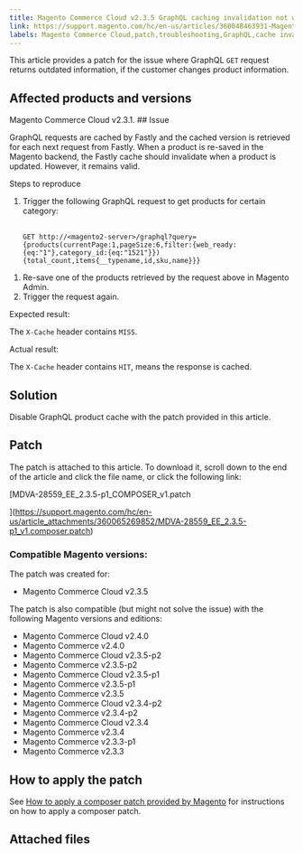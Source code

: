 ```yaml
---
title: Magento Commerce Cloud v2.3.5 GraphQL caching invalidation not working
link: https://support.magento.com/hc/en-us/articles/360048463931-Magento-Commerce-Cloud-v2-3-5-GraphQL-caching-invalidation-not-working
labels: Magento Commerce Cloud,patch,troubleshooting,GraphQL,cache invalidation
---
```


This article provides a patch for the issue where GraphQL `` GET `` request returns outdated information, if the customer changes product information.

## Affected products and versions

Magento Commerce Cloud v2.3.1. ## Issue

GraphQL requests are cached by Fastly and the cached version is retrieved for each next request from Fastly. When a product is re-saved in the Magento backend, the Fastly cache should invalidate when a product is updated. However, it remains valid.

Steps to reproduce

<ol><li>Trigger the following GraphQL request to get products for certain category:<br/> <br/>
<pre class="line-numbers language-clike"><code class="language-clike">GET http://&lt;magento2-server>/graphql?query={products(currentPage:1,pageSize:6,filter:{web_ready:{eq:"1"},category_id:{eq:"1521"}}){total_count,items{__typename,id,sku,name}}}</code></pre>
</li></ol>

1. Re-save one of the products retrieved by the request above in Magento Admin.
1. Trigger the request again.

Expected result:

The `` X-Cache `` header contains `` MISS ``.

Actual result:

The `` X-Cache `` header contains `` HIT ``, means the response is cached.

## Solution

 Disable GraphQL product cache with the patch provided in this article. 

## Patch

The patch is attached to this article. To download it, scroll down to the end of the article and click the file name, or click the following link:

[MDVA-28559\_EE\_2.3.5-p1\_COMPOSER\_v1.patch  
  
](https://support.magento.com/hc/en-us/article_attachments/360065269852/MDVA-28559_EE_2.3.5-p1_v1.composer.patch)

### Compatible Magento versions:

The patch was created for:

* Magento Commerce Cloud v2.3.5

The patch is also compatible (but might not solve the issue) with the following Magento versions and editions:

* Magento Commerce Cloud v2.4.0
* Magento Commerce v2.4.0
* Magento Commerce Cloud v2.3.5-p2
* Magento Commerce v2.3.5-p2
* Magento Commerce Cloud v2.3.5-p1
* Magento Commerce v2.3.5-p1
* Magento Commerce v2.3.5
* Magento Commerce Cloud v2.3.4-p2
* Magento Commerce v2.3.4-p2
* Magento Commerce Cloud v2.3.4
* Magento Commerce v2.3.4
* Magento Commerce v2.3.3-p1
* Magento Commerce v2.3.3

## How to apply the patch

See [How to apply a composer patch provided by Magento](https://support.magento.com/hc/en-us/articles/360028367731) for instructions on how to apply a composer patch.

## Attached files